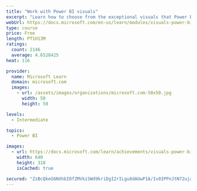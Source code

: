 ```yaml
---
title: "Work with Power BI visuals"
excerpt: "Learn how to choose from the exceptional visuals that Power BI makes available to you. Formatting visuals will direct the user’s attention to exactly where you want it, while helping to make the visual easier to read and interpret. You will also learn about how to use key performance indicators (KPIs)."
webUrl: https://docs.microsoft.com/en-us/learn/modules/visuals-power-bi/
type: course
price: Free
length: PT1H13M
ratings:
  count: 2146
  average: 4.6528425
heat: 116

provider:
  name: Microsoft Learn
  domain: microsoft.com
  images:
    - url: /assets/images/organizations/microsoft.com-50x50.jpg
      width: 50
      height: 50

levels:
  - Intermediate

topics:
  - Power BI

images:
  - url: https://docs.microsoft.com/learn/achievements/visuals-power-bi-social.png
    width: 640
    height: 318
    isCached: true

secured: "ZzBcQkeG6NXhbI0fZMVkiSWd9kriDgI2rILgu8dAUwP1A/Iv0IPPnJtN72ujattSyU1ewc1xFrgM2LHUn8v5fSJ3eBBMbv6qEwkSvi8Zv11Rcn/MKJlyz3jcjwxATXhBIXanSrHCqWfLarcgUSUClW0AvteDUsxKqMee07cnRLnHpvvukwPvQ28tRz8OPGZ9quXdseW2J8aqKxb28eB18V2Lk7pdksOskf8eEFmli4oj/kZ48uo7kdJ/fiRTyjbNm2D+2EoXXeH+dmlhGA53UKG6VEg6dHaKGXn71Wjzh6oVS3swXDjEwUY8WU9VU30C7jNriA2Fqld50ubjTJUoQ3c5qJRTOJWAbrY7yF4lWUOVOv5N3vk/m0DVswu/IodcM8EEDD3+BtWUJnE4q6ixphtfQJsznIK4hGKgHXVc124=;BmYF+CxKeGdXIe3GUIlsIw=="
---
```


